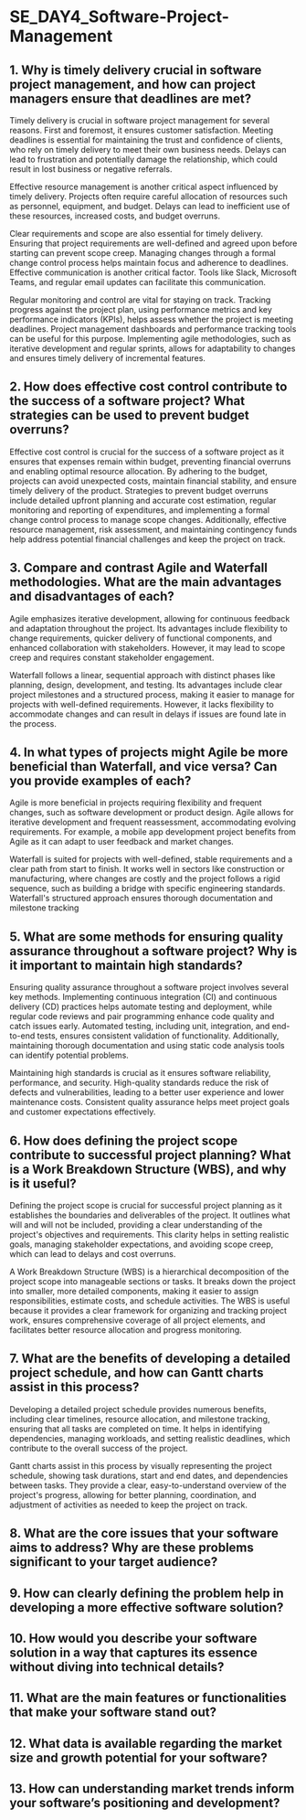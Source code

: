 # SE_DAY4_Software-Project-Management
## 1. Why is timely delivery crucial in software project management, and how can project managers ensure that deadlines are met?

Timely delivery is crucial in software project management for several reasons. First and foremost, it ensures customer satisfaction. Meeting deadlines is essential for maintaining the trust and confidence of clients, who rely on timely delivery to meet their own business needs. Delays can lead to frustration and potentially damage the relationship, which could result in lost business or negative referrals.

Effective resource management is another critical aspect influenced by timely delivery. Projects often require careful allocation of resources such as personnel, equipment, and budget. Delays can lead to inefficient use of these resources, increased costs, and budget overruns.

Clear requirements and scope are also essential for timely delivery. Ensuring that project requirements are well-defined and agreed upon before starting can prevent scope creep. Managing changes through a formal change control process helps maintain focus and adherence to deadlines. Effective communication is another critical factor. Tools like Slack, Microsoft Teams, and regular email updates can facilitate this communication.

Regular monitoring and control are vital for staying on track. Tracking progress against the project plan, using performance metrics and key performance indicators (KPIs), helps assess whether the project is meeting deadlines. Project management dashboards and performance tracking tools can be useful for this purpose. Implementing agile methodologies, such as iterative development and regular sprints, allows for adaptability to changes and ensures timely delivery of incremental features. 


## 2. How does effective cost control contribute to the success of a software project? What strategies can be used to prevent budget overruns?

Effective cost control is crucial for the success of a software project as it ensures that expenses remain within budget, preventing financial overruns and enabling optimal resource allocation. By adhering to the budget, projects can avoid unexpected costs, maintain financial stability, and ensure timely delivery of the product. Strategies to prevent budget overruns include detailed upfront planning and accurate cost estimation, regular monitoring and reporting of expenditures, and implementing a formal change control process to manage scope changes. Additionally, effective resource management, risk assessment, and maintaining contingency funds help address potential financial challenges and keep the project on track.

## 3. Compare and contrast Agile and Waterfall methodologies. What are the main advantages and disadvantages of each?

Agile emphasizes iterative development, allowing for continuous feedback and adaptation throughout the project. Its advantages include flexibility to change requirements, quicker delivery of functional components, and enhanced collaboration with stakeholders. However, it may lead to scope creep and requires constant stakeholder engagement.

Waterfall follows a linear, sequential approach with distinct phases like planning, design, development, and testing. Its advantages include clear project milestones and a structured process, making it easier to manage for projects with well-defined requirements. However, it lacks flexibility to accommodate changes and can result in delays if issues are found late in the process.

## 4. In what types of projects might Agile be more beneficial than Waterfall, and vice versa? Can you provide examples of each?

Agile is more beneficial in projects requiring flexibility and frequent changes, such as software development or product design. Agile allows for iterative development and frequent reassessment, accommodating evolving requirements. For example, a mobile app development project benefits from Agile as it can adapt to user feedback and market changes.

Waterfall is suited for projects with well-defined, stable requirements and a clear path from start to finish. It works well in sectors like construction or manufacturing, where changes are costly and the project follows a rigid sequence, such as building a bridge with specific engineering standards. Waterfall's structured approach ensures thorough documentation and milestone tracking

## 5. What are some methods for ensuring quality assurance throughout a software project? Why is it important to maintain high standards?

Ensuring quality assurance throughout a software project involves several key methods. Implementing continuous integration (CI) and continuous delivery (CD) practices helps automate testing and deployment, while regular code reviews and pair programming enhance code quality and catch issues early. Automated testing, including unit, integration, and end-to-end tests, ensures consistent validation of functionality. Additionally, maintaining thorough documentation and using static code analysis tools can identify potential problems.

Maintaining high standards is crucial as it ensures software reliability, performance, and security. High-quality standards reduce the risk of defects and vulnerabilities, leading to a better user experience and lower maintenance costs. Consistent quality assurance helps meet project goals and customer expectations effectively.








## 6. How does defining the project scope contribute to successful project planning? What is a Work Breakdown Structure (WBS), and why is it useful?

Defining the project scope is crucial for successful project planning as it establishes the boundaries and deliverables of the project. It outlines what will and will not be included, providing a clear understanding of the project's objectives and requirements. This clarity helps in setting realistic goals, managing stakeholder expectations, and avoiding scope creep, which can lead to delays and cost overruns.

A Work Breakdown Structure (WBS) is a hierarchical decomposition of the project scope into manageable sections or tasks. It breaks down the project into smaller, more detailed components, making it easier to assign responsibilities, estimate costs, and schedule activities. The WBS is useful because it provides a clear framework for organizing and tracking project work, ensures comprehensive coverage of all project elements, and facilitates better resource allocation and progress monitoring.


## 7. What are the benefits of developing a detailed project schedule, and how can Gantt charts assist in this process?

Developing a detailed project schedule provides numerous benefits, including clear timelines, resource allocation, and milestone tracking, ensuring that all tasks are completed on time. It helps in identifying dependencies, managing workloads, and setting realistic deadlines, which contribute to the overall success of the project.

Gantt charts assist in this process by visually representing the project schedule, showing task durations, start and end dates, and dependencies between tasks. They provide a clear, easy-to-understand overview of the project's progress, allowing for better planning, coordination, and adjustment of activities as needed to keep the project on track.

## 8. What are the core issues that your software aims to address? Why are these problems significant to your target audience?
## 9. How can clearly defining the problem help in developing a more effective software solution?
## 10. How would you describe your software solution in a way that captures its essence without diving into technical details?
## 11. What are the main features or functionalities that make your software stand out?
## 12. What data is available regarding the market size and growth potential for your software?
## 13. How can understanding market trends inform your software’s positioning and development?
